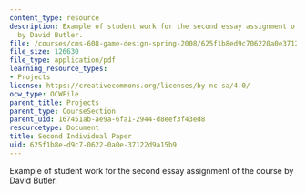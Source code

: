 ```yaml
---
content_type: resource
description: Example of student work for the second essay assignment of the course
  by David Butler.
file: /courses/cms-608-game-design-spring-2008/625f1b8ed9c706220a0e37122d9a15b9_butler2.pdf
file_size: 126630
file_type: application/pdf
learning_resource_types:
- Projects
license: https://creativecommons.org/licenses/by-nc-sa/4.0/
ocw_type: OCWFile
parent_title: Projects
parent_type: CourseSection
parent_uid: 167451ab-ae9a-6fa1-2944-d8eef3f43ed8
resourcetype: Document
title: Second Individual Paper
uid: 625f1b8e-d9c7-0622-0a0e-37122d9a15b9
---
```

Example of student work for the second essay assignment of the course by David Butler.